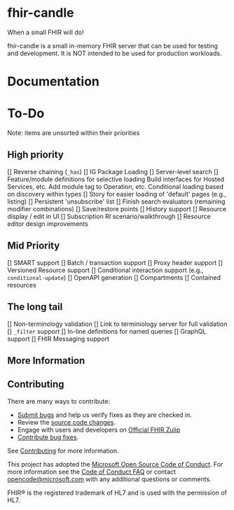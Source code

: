 # fhir-candle
When a small FHIR will do!

fhir-candle is a small in-memory FHIR server that can be used for testing and development. It is NOT intended to be used for production workloads.


# Documentation


# To-Do
Note: items are unsorted within their priorities

## High priority
[] Reverse chaining (`_has`)
[] IG Package Loading
[] Server-level search
[] Feature/module definitions for selective loading
    Build interfaces for Hosted Services, etc.
    Add module tag to Operation, etc.
    Conditional loading based on discovery within types
[] Story for easier loading of 'default' pages (e.g., listing)
[] Persistent 'unsubscribe' list
[] Finish search evaluators (remaining modifier combinations)
[] Save/restore points
[] History support
[] Resource display / edit in UI
[] Subscription RI scenario/walkthrough
[] Resource editor design improvements

## Mid Priority
[] SMART support
[] Batch / transaction support
[] Proxy header support
[] Versioned Resource support
[] Conditional interaction support (e.g., `conditional-update`)
[] OpenAPI generation
[] Compartments
[] Contained resources

## The long tail
[] Non-terminology validation
[] Link to terminiology server for full validation
[] `_filter` support
[] In-line definitions for named queries
[] GraphQL support
[] FHIR Messaging support

## More Information


## Contributing

There are many ways to contribute:
* [Submit bugs](https://github.com/ginocanessa/fhir-candle/issues) and help us verify fixes as they are checked in.
* Review the [source code changes](https://github.com/ginocanessa/fhir-candle/pulls).
* Engage with users and developers on [Official FHIR Zulip](https://chat.fhir.org/)
* [Contribute bug fixes](CONTRIBUTING.md).

See [Contributing](CONTRIBUTING.md) for more information.

This project has adopted the [Microsoft Open Source Code of Conduct](https://opensource.microsoft.com/codeofconduct/).
For more information see the [Code of Conduct FAQ](https://opensource.microsoft.com/codeofconduct/faq/) or
contact [opencode@microsoft.com](mailto:opencode@microsoft.com) with any additional questions or comments.

FHIR&reg; is the registered trademark of HL7 and is used with the permission of HL7. 